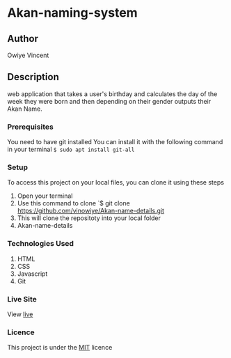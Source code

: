 # Akan-naming-system
## Author
Owiye Vincent
## Description
web application that takes a user's birthday and calculates the day of the week they were born and then depending on their gender outputs their Akan Name. 
### Prerequisites
You need to have git installed
You can install it with the following command in your terminal
`$ sudo apt install git-all`
### Setup
To access this project on your local files, you can clone it using these steps
1. Open your terminal
1. Use this command to clone `$ git clone https://github.com/vinowiye/Akan-name-details.git
1. This will clone the repositoty into your local folder
1. Akan-name-details
### Technologies Used
1. HTML
1. CSS
1. Javascript
1. Git
### Live Site
View [live](https://vinowiye.github.io/Akan-name-details/)
### Licence
This project is under the [MIT](LICENSE) licence  
